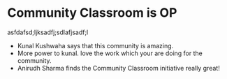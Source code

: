 # Community Classroom is OP
 asfdafsd;ljksadfj;sdlafjsadf;l
- Kunal Kushwaha says that this community is amazing.
- More power to kunal. love the work which your are doing for the community.
- Anirudh Sharma finds the Community Classroom initiative really great!
